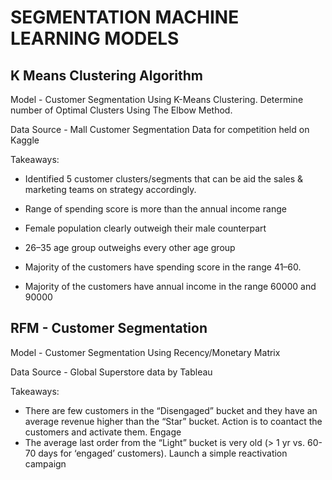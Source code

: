 
# SEGMENTATION MACHINE LEARNING MODELS 


## K Means Clustering Algorithm

Model - Customer Segmentation Using K-Means Clustering. Determine number of Optimal Clusters Using The Elbow Method.

Data Source - Mall Customer Segmentation Data for competition held on Kaggle

Takeaways:
- Identified 5 customer clusters/segments that can be aid the sales & marketing teams on strategy accordingly.

- Range of spending score is more than the annual income range
- Female population clearly outweigh their male counterpart
- 26–35 age group outweighs every other age group
- Majority of the customers have spending score in the range 41–60.
- Majority of the customers have annual income in the range 60000 and 90000

## RFM - Customer Segmentation

Model - Customer Segmentation Using Recency/Monetary Matrix

Data Source - Global Superstore data by Tableau

Takeaways:
- There are few customers in the “Disengaged” bucket and they have an average revenue higher than the “Star” bucket. Action is to coantact the customers and activate them. Engage
- The average last order from the “Light” bucket is very old (> 1 yr vs. 60-70 days for ‘engaged’ customers). Launch a simple reactivation campaign
